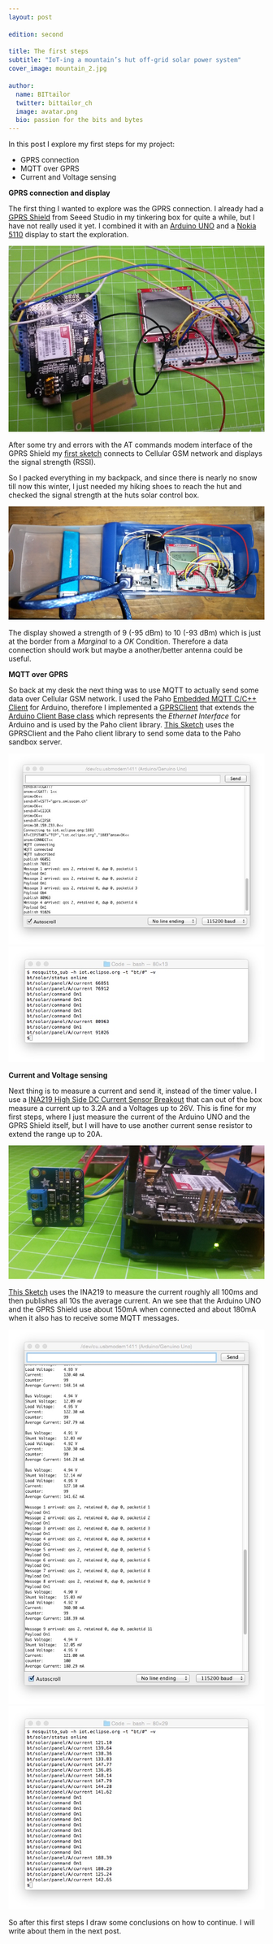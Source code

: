 ```yaml
---
layout: post

edition: second  

title: The first steps
subtitle: "IoT-ing a mountain’s hut off-grid solar power system"
cover_image: mountain_2.jpg

author:
  name: BITtailor
  twitter: bittailor_ch
  image: avatar.png
  bio: passion for the bits and bytes
---
```

[Arduino UNO]:https://www.arduino.cc/en/Main/ArduinoBoardUno
[GPRS Shield]: http://www.seeedstudio.com/wiki/GPRS_Shield_V3.0
[Nokia 5110]: https://www.adafruit.com/products/338
[Embedded MQTT C/C++ Client]: https://www.eclipse.org/paho/clients/c/embedded/ 
[Arduino Client Base class]: https://www.arduino.cc/en/Reference/ClientConstructor
[INA219 High Side DC Current Sensor Breakout]: https://www.adafruit.com/products/904


In this post I explore my first steps for my project:
 - GPRS connection
 - MQTT over GPRS
 - Current and Voltage sensing

<!-- more -->  

**GPRS connection and display**

The first thing I wanted to explore was the GPRS connection. I already had a [GPRS Shield] from Seeed Studio in my tinkering box for quite a while, but I have not really used it yet. I combined it with an [Arduino UNO] and a [Nokia 5110] display to start the exploration.

![uno_gprs_5110_v1](/images/uno_gprs_5110_v1.jpg)

After some try and errors with the AT commands modem interface of the GPRS Shield my [first sketch](https://gist.github.com/bittailor/3301175cacad32da154c) connects to Cellular GSM network and displays the signal strength (RSSI).

So I packed everything in my backpack, and since there is nearly no snow till now this winter, I just needed my hiking shoes to reach the hut and checked the signal strength at the huts solar control box.

![uno_gprs_5110_v1](/images/uno_gprs_5110_on_hut.jpg)

The display showed a strength of 9 (-95 dBm) to 10 (-93 dBm) which is just at the border from a *Marginal* to a *OK* Condition.  Therefore a data connection should work but maybe a another/better antenna could be useful.

**MQTT over GPRS**

So back at my desk the next thing was to use MQTT to actually send some data over Cellular GSM network. I used the Paho [Embedded MQTT C/C++ Client] for Arduino, therefore I implemented a [GPRSClient](https://gist.github.com/bittailor/fd6ab7e75a00221e0ade) that extends the [Arduino Client Base class] which represents the *Ethernet Interface* for Arduino and is used by the Paho client library. [This Sketch](https://gist.github.com/bittailor/f97cbc529cc246d3bffe) uses the GPRSClient and the Paho client library to send some data to the Paho sandbox server.     

![MqttOverGprs_1.jpg](/images/MqttOverGprs_1.jpg) 
![MqttOverGprs_2.jpg](/images/MqttOverGprs_2.jpg)

**Current and Voltage sensing**

Next thing is to measure a current and send it, instead of the timer value. I use a [INA219 High Side DC Current Sensor Breakout] that can out of the box measure a current up to 3.2A and a Voltages up to 26V. This is fine for my first steps, where I just measure the current of the Arduino UNO and the GPRS Shield itself, but I will have to use another current sense resistor to extend the range up to 20A. 

![current_sensor_1.jpg](/images/current_sensor_1.jpg)

[This Sketch](https://gist.github.com/bittailor/d19deb070040851ac40d) uses the INA219 to measure the current roughly all 100ms and then publishes all 10s the average current. An we see that the Arduino UNO and the GPRS Shield use about 150mA when connected and about 180mA when it also has to receive some MQTT messages.  

![current_sensor_2.jpg](/images/current_sensor_2.jpg)
![current_sensor_3.jpg](/images/current_sensor_3.jpg)

So after this first steps I draw some conclusions on how to continue. I will write about them in the next post.
